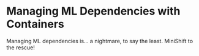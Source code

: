# Managing ML Dependencies with Containers
Managing ML dependencies is... a nightmare, to say the least. MiniShift to the rescue!
